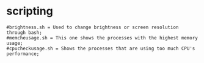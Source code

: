 # scripting

	#brightness.sh = Used to change brightness or screen resolution through bash;
	#memcheusage.sh = This one shows the processes with the highest memory usage;
	#cpucheckusage.sh = Shows the processes that are using too much CPU's performance;

